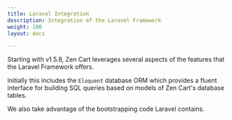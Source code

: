 ```yaml
---
title: Laravel Integration
description: Integration of the Laravel Framework
weight: 100 
layout: docs

---
```


Starting with v1.5.8, Zen Cart leverages several aspects of the features that the Laravel Framework offers.

Initially this includes the `Eloquent` database ORM which provides a fluent interface for building SQL queries
based on models of Zen Cart's database tables.

We also take advantage of the bootstrapping code Laravel contains.

